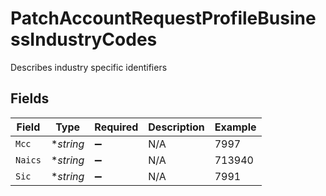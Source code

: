 # PatchAccountRequestProfileBusinessIndustryCodes

Describes industry specific identifiers


## Fields

| Field              | Type               | Required           | Description        | Example            |
| ------------------ | ------------------ | ------------------ | ------------------ | ------------------ |
| `Mcc`              | **string*          | :heavy_minus_sign: | N/A                | 7997               |
| `Naics`            | **string*          | :heavy_minus_sign: | N/A                | 713940             |
| `Sic`              | **string*          | :heavy_minus_sign: | N/A                | 7991               |